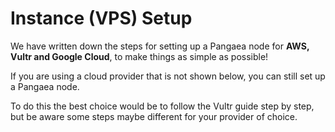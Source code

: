 # Instance \(VPS\) Setup

We have written down the steps for setting up a Pangaea node for **AWS, Vultr and Google Cloud**, to make things as simple as possible!

If you are using a cloud provider that is not shown below, you can still set up a Pangaea node.

To do this the best choice would be to follow the Vultr guide step by step, but be aware some steps maybe different for your provider of choice.


